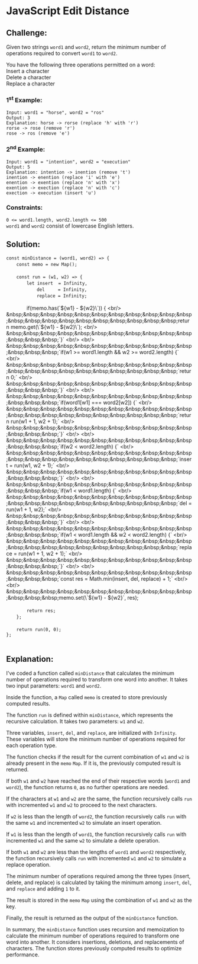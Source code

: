 # JavaScript Edit Distance

## Challenge:

Given two strings `word1` and `word2`, return the minimum number of operations required to convert `word1` to `word2`.

You have the following three operations permitted on a word:
<br/>
Insert a character
<br/>
Delete a character
<br/>
Replace a character

### 1<sup>st</sup> Example:

`Input: word1 = "horse", word2 = "ros"`
<br/>
`Output: 3`
<br/>
`Explanation: horse -> rorse (replace 'h' with 'r')`
<br/>
`rorse -> rose (remove 'r')`
<br/>
`rose -> ros (remove 'e')`

### 2<sup>nd</sup> Example:

`Input: word1 = "intention", word2 = "execution"`
<br/>
`Output: 5`
<br/>
`Explanation: intention -> inention (remove 't')`
<br/>
`inention -> enention (replace 'i' with 'e')`
<br/>
`enention -> exention (replace 'n' with 'x')`
<br/>
`exention -> exection (replace 'n' with 'c')`
<br/>
`exection -> execution (insert 'u')`

### Constraints:

`0 <= word1.length, word2.length <= 500`
<br/>
`word1` and `word2` consist of lowercase English letters.

## Solution:

`const minDistance = (word1, word2) => {`
<br/>
&nbsp;&nbsp;&nbsp;&nbsp;&nbsp;&nbsp;&nbsp;`const memo = new Map();`
<br/>
<br/> 
&nbsp;&nbsp;&nbsp;&nbsp;&nbsp;&nbsp;&nbsp;`const run = (w1, w2) => {`
<br/>
&nbsp;&nbsp;&nbsp;&nbsp;&nbsp;&nbsp;&nbsp;&nbsp;&nbsp;&nbsp;&nbsp;&nbsp;&nbsp;&nbsp;`let insert  = Infinity,`
<br/>
&nbsp;&nbsp;&nbsp;&nbsp;&nbsp;&nbsp;&nbsp;&nbsp;&nbsp;&nbsp;&nbsp;&nbsp;&nbsp;&nbsp;&nbsp;&nbsp;&nbsp;&nbsp;&nbsp;&nbsp;&nbsp;`del     = Infinity,`
<br/>
&nbsp;&nbsp;&nbsp;&nbsp;&nbsp;&nbsp;&nbsp;&nbsp;&nbsp;&nbsp;&nbsp;&nbsp;&nbsp;&nbsp;&nbsp;&nbsp;&nbsp;&nbsp;&nbsp;&nbsp;&nbsp;`replace = Infinity;`
<br/>
<br/>
&nbsp;&nbsp;&nbsp;&nbsp;&nbsp;&nbsp;&nbsp;&nbsp;&nbsp;&nbsp;&nbsp;&nbsp;&nbsp;&nbsp;if(memo.has(\`${w1} - ${w2}\`)) {
<br/>
&nbsp;&nbsp;&nbsp;&nbsp;&nbsp;&nbsp;&nbsp;&nbsp;&nbsp;&nbsp;&nbsp;&nbsp;&nbsp;&nbsp;&nbsp;&nbsp;&nbsp;&nbsp;&nbsp;&nbsp;&nbsp;return memo.get(\`${w1} - ${w2}\`);
<br/>
&nbsp;&nbsp;&nbsp;&nbsp;&nbsp;&nbsp;&nbsp;&nbsp;&nbsp;&nbsp;&nbsp;&nbsp;&nbsp;&nbsp;`}`
<br/>
<br/>
&nbsp;&nbsp;&nbsp;&nbsp;&nbsp;&nbsp;&nbsp;&nbsp;&nbsp;&nbsp;&nbsp;&nbsp;&nbsp;&nbsp;`if(w1 >= word1.length && w2 >= word2.length) {`
<br/>
&nbsp;&nbsp;&nbsp;&nbsp;&nbsp;&nbsp;&nbsp;&nbsp;&nbsp;&nbsp;&nbsp;&nbsp;&nbsp;&nbsp;&nbsp;&nbsp;&nbsp;&nbsp;&nbsp;&nbsp;&nbsp;`return 0;`
<br/>
&nbsp;&nbsp;&nbsp;&nbsp;&nbsp;&nbsp;&nbsp;&nbsp;&nbsp;&nbsp;&nbsp;&nbsp;&nbsp;&nbsp;`}`
<br/>
<br/>
&nbsp;&nbsp;&nbsp;&nbsp;&nbsp;&nbsp;&nbsp;&nbsp;&nbsp;&nbsp;&nbsp;&nbsp;&nbsp;&nbsp;`if(word1[w1] === word2[w2]) {`
<br/>
&nbsp;&nbsp;&nbsp;&nbsp;&nbsp;&nbsp;&nbsp;&nbsp;&nbsp;&nbsp;&nbsp;&nbsp;&nbsp;&nbsp;&nbsp;&nbsp;&nbsp;&nbsp;&nbsp;&nbsp;&nbsp;`return run(w1 + 1, w2 + 1);`
<br/>
&nbsp;&nbsp;&nbsp;&nbsp;&nbsp;&nbsp;&nbsp;&nbsp;&nbsp;&nbsp;&nbsp;&nbsp;&nbsp;&nbsp;`}`
<br/>
<br/>
&nbsp;&nbsp;&nbsp;&nbsp;&nbsp;&nbsp;&nbsp;&nbsp;&nbsp;&nbsp;&nbsp;&nbsp;&nbsp;&nbsp;`if(w2 < word2.length) {`
<br/>
&nbsp;&nbsp;&nbsp;&nbsp;&nbsp;&nbsp;&nbsp;&nbsp;&nbsp;&nbsp;&nbsp;&nbsp;&nbsp;&nbsp;&nbsp;&nbsp;&nbsp;&nbsp;&nbsp;&nbsp;&nbsp;`insert = run(w1, w2 + 1);`
<br/>
&nbsp;&nbsp;&nbsp;&nbsp;&nbsp;&nbsp;&nbsp;&nbsp;&nbsp;&nbsp;&nbsp;&nbsp;&nbsp;&nbsp;`}`
<br/>
<br/>
&nbsp;&nbsp;&nbsp;&nbsp;&nbsp;&nbsp;&nbsp;&nbsp;&nbsp;&nbsp;&nbsp;&nbsp;&nbsp;&nbsp;`if(w1 < word1.length) {`
<br/>
&nbsp;&nbsp;&nbsp;&nbsp;&nbsp;&nbsp;&nbsp;&nbsp;&nbsp;&nbsp;&nbsp;&nbsp;&nbsp;&nbsp;&nbsp;&nbsp;&nbsp;&nbsp;&nbsp;&nbsp;&nbsp;`del = run(w1 + 1, w2);`
<br/>
&nbsp;&nbsp;&nbsp;&nbsp;&nbsp;&nbsp;&nbsp;&nbsp;&nbsp;&nbsp;&nbsp;&nbsp;&nbsp;&nbsp;`}`
<br/>
<br/>
&nbsp;&nbsp;&nbsp;&nbsp;&nbsp;&nbsp;&nbsp;&nbsp;&nbsp;&nbsp;&nbsp;&nbsp;&nbsp;&nbsp;`if(w1 < word1.length && w2 < word2.length) {`
<br/>
&nbsp;&nbsp;&nbsp;&nbsp;&nbsp;&nbsp;&nbsp;&nbsp;&nbsp;&nbsp;&nbsp;&nbsp;&nbsp;&nbsp;&nbsp;&nbsp;&nbsp;&nbsp;&nbsp;&nbsp;&nbsp;`replace = run(w1 + 1, w2 + 1);`
<br/>
&nbsp;&nbsp;&nbsp;&nbsp;&nbsp;&nbsp;&nbsp;&nbsp;&nbsp;&nbsp;&nbsp;&nbsp;&nbsp;&nbsp;`}`
<br/>
<br/>
&nbsp;&nbsp;&nbsp;&nbsp;&nbsp;&nbsp;&nbsp;&nbsp;&nbsp;&nbsp;&nbsp;&nbsp;&nbsp;&nbsp;`const res = Math.min(insert, del, replace) + 1;`
<br/>
<br/>
&nbsp;&nbsp;&nbsp;&nbsp;&nbsp;&nbsp;&nbsp;&nbsp;&nbsp;&nbsp;&nbsp;&nbsp;&nbsp;&nbsp;memo.set(\`${w1} - ${w2}\`, res);
<br/>
<br/>
&nbsp;&nbsp;&nbsp;&nbsp;&nbsp;&nbsp;&nbsp;&nbsp;&nbsp;&nbsp;&nbsp;&nbsp;&nbsp;&nbsp;`return res;`
<br/>
&nbsp;&nbsp;&nbsp;&nbsp;&nbsp;&nbsp;&nbsp;`};`
<br/>
<br/>
&nbsp;&nbsp;&nbsp;&nbsp;&nbsp;&nbsp;&nbsp;`return run(0, 0);`
<br/>
`};`
<br/>
<br/>

## Explanation:

I've coded a function called `minDistance` that calculates the minimum number of operations required to transform one word into another. It takes two input parameters: `word1` and `word2`.
<br/>

Inside the function, a `Map` called `memo` is created to store previously computed results.
<br/>

The function `run` is defined within `minDistance`, which represents the recursive calculation. It takes two parameters: `w1` and `w2`.
<br/>

Three variables, `insert`, `del`, and `replace`, are initialized with `Infinity`. These variables will store the minimum number of operations required for each operation type.
<br/>

The function checks if the result for the current combination of `w1` and `w2` is already present in the `memo` `Map`. If it is, the previously computed result is returned.
<br/>

If both `w1` and `w2` have reached the end of their respective words (`word1` and `word2`), the function returns `0`, as no further operations are needed.
<br/>

If the characters at `w1` and `w2` are the same, the function recursively calls `run` with incremented `w1` and `w2` to proceed to the next characters.
<br/>

If `w2` is less than the length of `word2`, the function recursively calls `run` with the same `w1` and incremented `w2` to simulate an insert operation.
<br/>

If `w1` is less than the length of `word1`, the function recursively calls `run` with incremented `w1` and the same `w2` to simulate a delete operation.
<br/>

If both `w1` and `w2` are less than the lengths of `word1` and `word2` respectively, the function recursively calls `run` with incremented `w1` and `w2` to simulate a replace operation.
<br/>

The minimum number of operations required among the three types (insert, delete, and replace) is calculated by taking the minimum among `insert`, `del`, and `replace` and adding `1` to it.
<br/>

The result is stored in the `memo` `Map` using the combination of `w1` and `w2` as the key.
<br/>

Finally, the result is returned as the output of the `minDistance` function.
<br/>

In summary, the `minDistance` function uses recursion and memoization to calculate the minimum number of operations required to transform one word into another. It considers insertions, deletions, and replacements of characters. The function stores previously computed results to optimize performance.
<br/>
<br/>